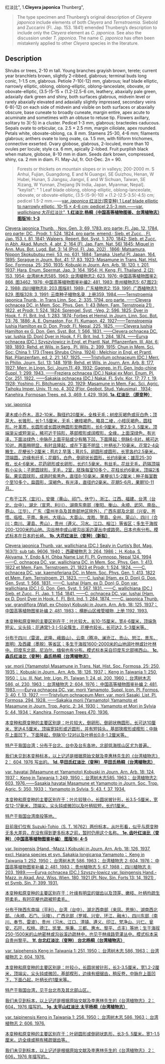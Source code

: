红淡比",
1.**Cleyera japonica** Thunberg",

> The type specimen and Thunberg’s original description of *Cleyera japonica* include elements of both *Cleyera* and *Ternstroemia*. Siebold and Zuccarini (Fl. Jap. 153. 1841) emended Thunberg’s description to include only the *Cleyera* element as *C. japonica*. See also the discussion under *T. japonica*. The name *C. japonica* has often been mistakenly applied to other *Cleyera* species in the literature.

## Description
Shrubs or trees, 2-10 m tall. Young branches grayish brown, terete; current year branchlets brown, slightly 2-ribbed, glabrous; terminal buds long conic, 1-1.5 cm, glabrous. Petiole 7-10(-12) mm, glabrous; leaf blade elliptic, narrowly elliptic, oblong, oblong-elliptic, oblong-lanceolate, obovate, or obovate-elliptic, (3.5-)5-15 × (1.2-)2.5-6 cm, leathery, abaxially pale green, adaxially dark green and shiny, both surfaces glabrous, midvein level or rarely abaxially elevated and adaxially slightly impressed, secondary veins 6-8(-12) on each side of midvein and visible on both surfaces or abaxially obscure, base cuneate to broadly cuneate, margin entire, apex acute to acuminate and sometimes with an obtuse to retuse tip. Flowers axillary, solitary to 3(-5) in a cluster. Pedicel 1-3 mm, glabrous; bracteoles caducous. Sepals ovate to orbicular, ca. 2.5 × 2.5 mm, margin ciliolate, apex rounded. Petals white, obovate-oblong, ca. 8 mm. Stamens 25-30, 4-6 mm; filaments glabrous; anthers ovate to long ovate, ca. 1.5 mm, with filiform trichomes, connective exserted. Ovary globose, glabrous, 2-loculed, more than 10 ovules per locule; style ca. 6 mm, apically 2-lobed. Fruit purplish black when mature, globose, 8-10 mm in diam. Seeds dark brown, compressed, shiny, ca. 2 mm in diam. Fl. May-Jul, fr. Oct-Dec. 2*n* = 90.

> Forests or thickets on mountain slopes or in valleys; 200-2000 m. S Anhui, Fujian, Guangdong, E and N Guangxi, SE Guizhou, Henan, W Hubei, Hunan, S Jiangsu, Jiangxi, E and W Sichuan, Taiwan, SE Xizang, W Yunnan, Zhejiang [N India, Japan, Myanmar, Nepal].
  "keylist": "
1 Leaf blade oblong, oblong-elliptic, oblong-lanceolate, obovate, or obovate-elliptic, (3.5-)5-9(-10) × (1.2-)2.5-3.5(-4.5) cm; pedicel 1.5-2 mm.——<a href='/info/Cleyera japonica var. japonica?t=foc'>var. *japonica* 红淡比(原变种)
1 Leaf blade elliptic to narrowly elliptic, 10-15 × 4-6 cm; pedicel 2.5-3 mm.——<a href='/info/Cleyera japonica var. wallichiana?t=foc'>var. *wallichiana* 大花红淡比",
**1.红淡比 杨桐（中国高等植物图鉴、台湾植物志）图版16: 1-3**

Cleyera japonica Thunb. , Nov. Gen. 3: 69, 1783, pro parte; Fl. Jap. 12, 1784, pro parte; DC., Prodr. 1: 524, 1824, pro parte, emend.; Sieb. et Zucc. , Fl. Jap. 153, t. 81, 1841; Walpers, Repert. Bot. Syst. 1: 370, 1842; Sieb. et Zucc. in Abh. Akad. Munch, 4, abt, 2: 164 (Fl. Jap. Fam. Nat, 56) 1845; Miquel in Ann. Mus. Bot. Lugd. Bat. 3: 14 (Prol. Fl. Jap. 202) , 1866; Matsamura, Nippon Skokubutsu meii, 53, no. 631, 1884; Tamaka, Useful Pl. Japan, 164, 1895; Sprague in Journ. Bot. 41: 17, 83, 1923; Masamune in Trans. Nat. Hist. Soc. Formosa, 25: 250, 1935; Kobuski in Journ. Arn. Arb. 18: 120, t. 201, 1937; Hara, Enum. Spermat. Jap. 3: 164, 1954; H. Keng, Fl. Thailand, 2 (2): 153, 1954; 台湾树木志585, 1963; 台湾植物志2: 623, 1976; 中国高等植物图鉴2: 866, 图3462, 1976; 中国高等植物图鉴补编2: 481, 1983; 贵州植物志5: 67,图23: 2, 1988; 四川植物志8: 203,图版81, 1989; 广东植物志2: 159, 1991; 广西植物志1: 829, 图版328: 3, 1991; 云南种子植物名录, 上册359, 1984.——Ternstroemia japonica Tnunb., in Trans Linn. Soc. 2: 335, 1794, pro parte. ——Cleyera ochnacea DC. in Mem. Soc. Phys. Gen. 1: 43 (Mem. Fam. Ternstroeia 21) , 1822, et Prodr. 1: 524, 1824; Sprengel, Syst, -Veg. 2: 596, 1825; Dyer in Hook. f., Fl. Brit. Ind. 1: 283, 1874; Forbes et Hemsl. in Journ. Linn. Soc. Bot. 23: 76, 1886; A. E. Osmaston, For. Fl. Kumaon, 42, 1927——Ternstroemia lushia Hamilton ex D. Don, Prodr. Fl. Nepal, 225, 1825. ——Cleyera lushia Hamilton ex G. Don, Gen. Syst. Bot. 1: 566, 1831. ——Cleyera ochnacea DC. var. lushia (D. Don) Dyer in Hook. f, Fl. Brit. Ind. 1: 284, 1874. ——Eurya ochnacea (DC.) Szyszylowicz in Engl. et Prantl, Nat. Pflanzenfam. Ⅲ. Abt. 6: 189, 1893; Rehd. et Wils. in Sarg., Pl. Wils. 2: 399, 1915; Chun in Mem. Sci. Soc: China 1: 173 (Trees Shrubs China, 1924) ; Melchior in Engl. et Prantl, Nat. Pilanzenfam. ed. 2, 21: 147, 1925. ——Tristylium ochnaceum (DC.) Merr. in Philip. Journ. Scl. 13: 148, 1918; Rehd. et Wils. in Journ. Arn. Arb. 8: 177, 1927; Merr. in Lingn. Sci. Journ.11: 49, 1932; Gagnep. in Fl. Gen. Indo-chine Suppl. 1: 299, 1943. ——Freziera ochnacea (DC.) Nakai ex Mori, Enum. Pl. Cor. 251, 1922. ——Sakakia ochnacea (DC.) Nakai, Fl. Sylv. Kor. 17: 77, t. 19, 1928; Yoshino, Fl. Bitchuensis, 20, 1929; Masamune in Mem. Fac. Sci. Agric. Taihoku Imper. Univ. 11: no. 4, 302 (Flor. Geobot. Stud. Yakusima) , 1934; Kanehira, Formosan Trees, ed. 3, 469, f. 429, 1936.
**1a. 红淡比 （原变种）**

var. japonica

灌木或小乔木，高2-10米，胸径约20厘米，全株无毛；树皮灰褐色或灰白色；顶芽大，长锥形，长1-1.5厘米，无毛；嫩枝褐色，略具二棱，小枝灰褐色，圆柱形。叶革质，长圆形或长圆状椭圆形至椭圆形，长6-9厘米，宽2.5-3. 5厘米，顶端渐尖或短渐尖，稀可近于钝形，基部楔形或阔楔形，全缘，上面深绿色，有光泽，下面淡绿色；中脉在上面平贴或少有略下凹，下面隆起；侧脉6-8对，稀可达10对，两面稍明显，有时且隆起，或在下面不明显；叶柄长7-10毫米。花常2-4朵腋生，花梗长1-2厘米；苞片2,早落；萼片5，卵圆形或圆形，长宽各约2.5毫米，顶端圆，边缘有纤毛；花瓣5，白色，倒卵状长圆形，长约8毫米；雄蕊25-30枚，长4-6毫米，花药卵形或长卵形，长约1.5毫米，有丝毛，花丝无毛，药隔顶端有小尖头；子房圆球形，无毛，2室，胚珠每室10多个，花柱长约6毫米，顶端2浅裂。果实圆球形，成熟时紫黑色，直径8-10毫米，果梗长1.5-2厘米；种子每室数个至10多个，扁圆形，深褐色，有光泽，直径约2毫米。花期5-6月，果期10-11月。

广布于江苏（宜兴）、安徽（黄山、祁门、休宁）、浙江、江西、福建、台湾（台北、台中）、湖北（宣恩、利川）、湖南东南部（衡阳、衡山、永顺、武冈、南岳、莽山、江华）、广东（雷州半岛及其南部地区除外）、广西东部及北部（兴安、苍悟、临桂、平南、象州、大瑶山、大苗山、龙胜、贺县、全州、蒙山）、四川（合川；南川、灌县、秀山），贵州（遵义、习水、江口、榕江）等省区；多生于海拔200-1200米的山地、沟谷林中或山坡沟谷溪边灌丛中或路旁。日本也有分布。模式标本在日本的长崎。
**1b. 大花红淡比（变种）（新拟）**

Cleyera japonica Thunb. var. wallichiana (DC.) Sealy in Curtis’s Bot. Mag. 163(1): sub tab. 9606, 1940； 西藏植物志 3: 264, 1986； H. Koba, S. Akiyama, Y. Endo & H. Ohba Name List Fl. Pl. Gymnosp. Nepal 124. 1994——C. ochnacea DC. var. wallichiana DC. in Mem. Soc. Phys. Gen. 1: 413, 1822 et Mem. Fam. Ternstroem. 21, 1823 et Prodr. 1: 524, 1824. ——C. ochnacea DC. var. kaempferiana DC. in Mem. Soc. Phys. Gen. 1: 413, 1822 et Mem. Fam. Ternstroem. 21, 1823. ——C. lushai (Ham. ex D. Don) G. Don. Gen. Syst. 1: 566, 1831. ——C. lushai (Ham. ex D. Don) G. Don var. wallichiana (DC.) G. Don, Gen. Syst. 1: 567, 1831. ——C. wallichiana (DC.) Sieb. et Zucc., Fl. Jap. 1: 154, 1841. ——C. ochnacea DC. var. lushai (Ham. ex D. Don) Dyer in Hook. f., Fl. Brit. Ind. 1: 284, 1874. ——C. japonica Thunb. var. grandiflora (Wall. ex Choisy) Kobuski in Journ. Arn. Arb, 18: 125, 1937； 中国高等植物图鉴补编 2: 481, 1983； 横断山区维管植物, 上册 1192, 1993.

本变种和原变种的主要区别在于：叶片较大，长10-15厘米，宽4-6厘米，顶端急短尖，尖头钝；花通常1-3 (-5)朵簇生，花梗也较长，长可达2. 5-3厘米等。

分布于四川（雷波、武隆、峨眉山）、云南（腾冲、澜沧江、贡山、怒江、景东、嵩明）及西藏（墨脱）等省区；多生于海拔1600-2000米的山地阔叶林或针叶林中。印度东北部、尼泊尔、缅甸也有分布。模式标本采自印度东北部喀西山。
**1c. 森氏红淡比（变种）森氏杨桐（台湾植物志）**

var. morii (Yamamoto) Masamune in Trans. Nat. Hist. Soc. Formosa, 25: 250, 1935； Kobuski in Journ.. Arn. Arb. 18: 126, 1937； Keng in Taiwania 1: 250, 1950； Liu, Ill. Nat. Intr. Lign. Pl. Taiwan 1: 24, pl. 200, 1960； 台湾树木志 586, pl. 230, 1963； 台湾植物志 2: 604, 1976； 中国高等植物图鉴补编 2: 481, 1983.——Eurya ochnacea DC. var. morii Yamamoto, Suppl. Icon. Pl. Formos. 3: 40, f. 13, 1927. ——Tristylium ochnaceum Merr. var. morii Sasaki, List, Pl. Formosa, 294, 1928. ——Sakakia morii (Yarnamoto) Yamamoto et Masamune in Journ. Trop. Agric. 2: 34, 1930； Yamamoto et Mori in Sylvia 5: 44, 1934； Kanchira, Formosan Trees 470, 1936.

本变种和原变种的主要区别是：叶片较大，倒卵形、倒卵状椭圆形，长可达10厘米，宽达4.5厘米，顶端宽钝形或近圆形，并有短钝头，基部狭楔形或楔形；中脉在上面凹下，下面隆起，侧脉10-12对以及叶柄长0.8-1.2厘米等。

特产于我国台湾；分布于台北、台中及台东各地，北部低海拔山区尤为普遍。

我们未见到本变种标本，以上记述是根据原始文献及李惠林先生的《台湾植物志》 2： 604, 1976 写出的。
**1d. 早田氏红淡比（变种） 早田氏杨桐（台湾植物志）**

var. hayatai (Masamune et Yamamoto) Kobuski in Journ. Arn. Arb. 18: 124, 1937； Keng in Taiwania 1: 249, 1950； 台湾树木志585, 1963； 台湾植物志2: 603, 1976.——Sasakia hayatai Masamune et Yamamoto in Journ. Soc. Trop. Agric. 5: 350, 1933； Yamamoto in Sylvia, 5: 43, f. 37, 1934.

本变种和原变种的主要区别在于：叶片较狭小，长圆状披针形，长3.5-5厘米，宽仅12-17毫米，顶端尖，尖头钝或微凹以及叶柄较短，长约1厘米。

特产于我国台湾南投等地。

目前我们仅有 Suzuki-Tohio（S. T. 16762）两份标本，从叶形看，似乎与原变种无多大差异，在没有得到更多标本之前，暂时仍用这个名称。
**1e. 齿叶红淡比（变种）（中国高等植物图鉴补编）  图版16: 4-5**

var. lipingensis (Hand. -Mazz.) Kobuski in Journ. Arn. Arb. 18: 126, 1937, excl. Haiana species et syn. Sakakia longicarpa Yamamoto； Keng in Taiwania 1: 252, 1950； 台湾树木志 586, 1963； 台湾植物志 2: 604, 1976； 中国高等植物图鉴补编 2: 481, 1983； 贵州植物志 5: 67, 1988； 四川植物志 8: 203, 1989.——Eurya ochnacea (DC.) Szyszy-lowicz var. lipingensis Hand.-Mazz. in Akad. Anz. Wiss. Wien. 180, 1921 (Pl. Nov. Sin. Forts 13: 14, 1921) , et Symb. Sin. 7: 399, 1931.

本变种和原变种的主要区别在于：叶缘有明显的锯齿以及顶芽、嫩枝、叶柄均疏生短柔毛，有时花梗也疏被短柔毛。

分布于陕西东南端（平利）、台湾（台中）、湖北西南部（来凤、恩施）、湖南西北部。（永顺、石门、沅陵）、广西北部（罗城、兴安、环江、融水）、四川东部（南川、奉节、雷波）、贵州（习水、江口、清镇、遵义、印江、梵净山、兴仁、瓮安、石阡、松桃、德江、凯里、施秉、三都、惠水、黎平、贞丰）等地；生于海拔250-1500米的山地密林或沟谷溪边疏林中，也见于林缘路旁灌丛中。模式标本采自贵州黎平。
**1f. 台北红淡比（变种） 台北杨桐（台湾植物志）**

var. taipehensis Keng in Taiwania 1: 251, 1950； 台湾树木志 586, 1963； 台湾植物志 2: 604, 1976.

本变种和原变种的主要区别是：叶较小，长圆状披针形，长3-3.5厘米，宽1.2-2厘米，顶端尖，尖头钝或微凹，基部楔形，边缘有细锯齿，稍反卷，中脉在上面凹下，下面凸起，叶柄长约1厘米等。

特产于我国台湾，见于台北市及其北部山区。

我们未见到标本，以上记述是根据原始文献及李惠林先生的《台湾植物志》 2：604，1976 描写的。
**1g. 太平山红淡比  太平杨桐（台湾植物志）**

var. taipinensis Keng in Taiwania 1: 256, 1950； 台湾树木志 586, 1963； 台湾植物志 2: 606, 1976.

本变种和原变种的主要区别在于：叶卵圆形或倒卵状匙形，长3-5. 5厘米，宽1-1.5厘米，边全缘或稍有稀疏锯齿等。

我们未见到标本，以上记述是根据原始文献及李惠林先生的《台湾植物志》 2：606，1976 年描写的。
